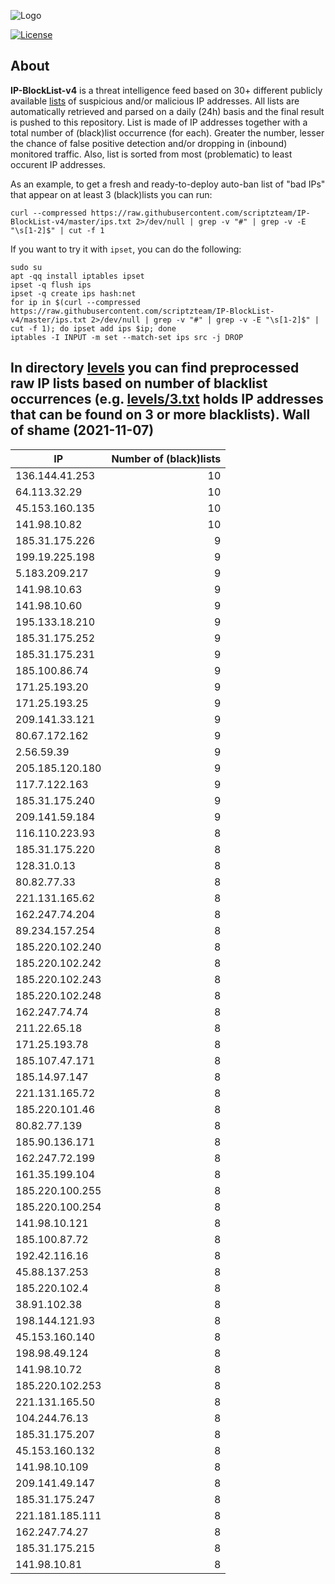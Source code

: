 ![Logo](https://i.imgur.com/PyKLAe7.png)

[![License](https://img.shields.io/badge/license-The_Unlicense-red.svg)](https://unlicense.org/)

About
----

**IP-BlockList-v4** is a threat intelligence feed based on 30+ different publicly available [lists](https://github.com/stamparm/maltrail) of suspicious and/or malicious IP addresses. All lists are automatically retrieved and parsed on a daily (24h) basis and the final result is pushed to this repository. List is made of IP addresses together with a total number of (black)list occurrence (for each). Greater the number, lesser the chance of false positive detection and/or dropping in (inbound) monitored traffic. Also, list is sorted from most (problematic) to least occurent IP addresses.

As an example, to get a fresh and ready-to-deploy auto-ban list of "bad IPs" that appear on at least 3 (black)lists you can run:

```
curl --compressed https://raw.githubusercontent.com/scriptzteam/IP-BlockList-v4/master/ips.txt 2>/dev/null | grep -v "#" | grep -v -E "\s[1-2]$" | cut -f 1
```

If you want to try it with `ipset`, you can do the following:

```
sudo su
apt -qq install iptables ipset
ipset -q flush ips
ipset -q create ips hash:net
for ip in $(curl --compressed https://raw.githubusercontent.com/scriptzteam/IP-BlockList-v4/master/ips.txt 2>/dev/null | grep -v "#" | grep -v -E "\s[1-2]$" | cut -f 1); do ipset add ips $ip; done
iptables -I INPUT -m set --match-set ips src -j DROP
```

In directory [levels](levels) you can find preprocessed raw IP lists based on number of blacklist occurrences (e.g. [levels/3.txt](levels/3.txt) holds IP addresses that can be found on 3 or more blacklists).
Wall of shame (2021-11-07)
----

|IP|Number of (black)lists|
|---|--:|
136.144.41.253|10
64.113.32.29|10
45.153.160.135|10
141.98.10.82|10
185.31.175.226|9
199.19.225.198|9
5.183.209.217|9
141.98.10.63|9
141.98.10.60|9
195.133.18.210|9
185.31.175.252|9
185.31.175.231|9
185.100.86.74|9
171.25.193.20|9
171.25.193.25|9
209.141.33.121|9
80.67.172.162|9
2.56.59.39|9
205.185.120.180|9
117.7.122.163|9
185.31.175.240|9
209.141.59.184|9
116.110.223.93|8
185.31.175.220|8
128.31.0.13|8
80.82.77.33|8
221.131.165.62|8
162.247.74.204|8
89.234.157.254|8
185.220.102.240|8
185.220.102.242|8
185.220.102.243|8
185.220.102.248|8
162.247.74.74|8
211.22.65.18|8
171.25.193.78|8
185.107.47.171|8
185.14.97.147|8
221.131.165.72|8
185.220.101.46|8
80.82.77.139|8
185.90.136.171|8
162.247.72.199|8
161.35.199.104|8
185.220.100.255|8
185.220.100.254|8
141.98.10.121|8
185.100.87.72|8
192.42.116.16|8
45.88.137.253|8
185.220.102.4|8
38.91.102.38|8
198.144.121.93|8
45.153.160.140|8
198.98.49.124|8
141.98.10.72|8
185.220.102.253|8
221.131.165.50|8
104.244.76.13|8
185.31.175.207|8
45.153.160.132|8
141.98.10.109|8
209.141.49.147|8
185.31.175.247|8
221.181.185.111|8
162.247.74.27|8
185.31.175.215|8
141.98.10.81|8
